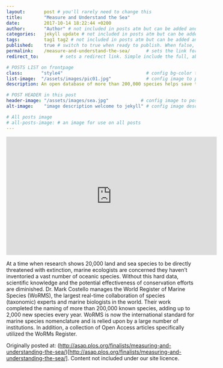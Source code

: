 ```yaml
---
layout:       post # you'll rarely need to change this
title:        "Measure and Understand the Sea"
date:         2017-10-14 18:22:44 +0200
author:       "Author" # not included in posts atm but can be added and used later
categories:   jekyll update # not included in posts atm but can be added and used later
tags:         tag1 tag2 # not included in posts atm but can be added and used later
published:    true # switch to true when ready to publish. When false, you can check your links and share drafts using the github file for this page e.g https://github.com/sparcopen/open-to/blob/master/_posts/2017-04-10-welcome-to-jekyll.markdown
permalink:    /measure-and-understand-the-sea/      # sets the link for the post. E.g permalink: /battle-disease/
redirect_to:        # sets a redirect link. Simple include the full, absolute link you want below

# POSTS LIST on frontpage
class:       "style4"                               # config bg-color to post list card (1 to 5)
list-image:  "/assets/images/pic01.jpg"             # config image to post list card (1 to 15 are generic colors and will fit with anything used if no images can be found)
description: An open database of more than 200,000 species helps save those directly threatened with extinction

# POST HEADER in this post
header-image: "/assets/images/sea.jpg"            # config image to post header
alt-image:    "image description welcome to jekyll" # config image description to alt att.

# All posts image
# all-posts-image: # an image for use on all posts
---
```

<iframe width="560" height="315" src="https://www.youtube.com/embed/GmGcfZnsyqo" frameborder="0" allowfullscreen></iframe>

At a time when research shows 20,000 land and sea species to be directly threatened with extinction, marine ecologists are concerned they haven’t inventoried a vast number of oceanic species. Without this hard data, scientific knowledge and the potential effectiveness of conservation efforts are diminished. Dr. Mark Costello manages the World Register of Marine Species (WoRMS), the largest real-time collaboration of species (taxonomic) experts and marine biologists in the world. Their work completed the naming of more than 200,000 known species, adding up to 2,000 new species every year. WoRMS is now the international standard for marine species nomenclature and is relied upon by a large number of institutions.  In addition, a collection of Open Access articles specifically utilized the WoRMs Register.

Originally posted at: (http://asap.plos.org/finalists/measuring-and-understanding-the-sea/)[http://asap.plos.org/finalists/measuring-and-understanding-the-sea/]. Content not included under our site licence.
